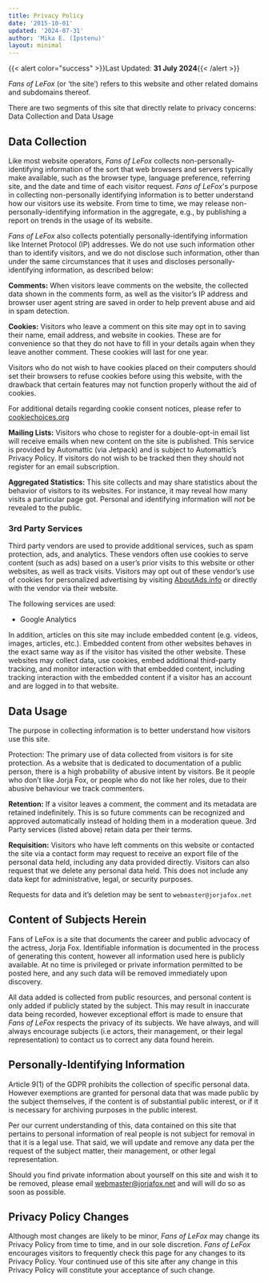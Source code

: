 ```yaml
---
title: Privacy Policy
date: '2015-10-01'
updated: '2024-07-31'
author: 'Mika E. (Ipstenu)'
layout: minimal
---
```


{{< alert color="success" >}}Last Updated: **31 July 2024**{{< /alert >}}

_Fans of LeFox_ (or ‘the site’) refers to this website and other related domains and subdomains thereof.

There are two segments of this site that directly relate to privacy concerns: Data Collection and Data Usage

## Data Collection

Like most website operators, _Fans of LeFox_ collects non-personally-identifying information of the sort that web browsers and servers typically make available, such as the browser type, language preference, referring site, and the date and time of each visitor request. _Fans of LeFox_'s purpose in collecting non-personally identifying information is to better understand how our visitors use its website. From time to time, we may release non-personally-identifying information in the aggregate, e.g., by publishing a report on trends in the usage of its website.

_Fans of LeFox_ also collects potentially personally-identifying information like Internet Protocol (IP) addresses. We do not use such information other than to identify visitors, and we do not disclose such information, other than under the same circumstances that it uses and discloses personally-identifying information, as described below:

**Comments:** When visitors leave comments on the website, the collected data shown in the comments form, as well as the visitor’s IP address and browser user agent string are saved in order to help prevent abuse and aid in spam detection.

**Cookies:** Visitors who leave a comment on this site may opt in to saving their name, email address, and website in cookies. These are for convenience so that they do not have to fill in your details again when they leave another comment. These cookies will last for one year.

Visitors who do not wish to have cookies placed on their computers should set their browsers to refuse cookies before using this website, with the drawback that certain features may not function properly without the aid of cookies.

For additional details regarding cookie consent notices, please refer to [cookiechoices.org](https://cookiechoices.org)

**Mailing Lists:** Visitors who chose to register for a double-opt-in email list will receive emails when new content on the site is published. This service is provided by Automattic (via Jetpack) and is subject to Automattic’s Privacy Policy. If visitors do not wish to be tracked then they should not register for an email subscription.

**Aggregated Statistics:** This site collects and may share statistics about the behavior of visitors to its websites. For instance, it may reveal how many visits a particular page got. Personal and identifying information will _not_ be revealed to the public.

### 3rd Party Services

Third party vendors are used to provide additional services, such as spam protection, ads, and analytics. These vendors often use cookies to serve content (such as ads) based on a user’s prior visits to this website or other websites, as well as track visits. Visitors may opt out of these vendor’s use of cookies for personalized advertising by visiting [AboutAds.info](https://www.aboutads.info) or directly with the vendor via their website.

The following services are used:

* Google Analytics

In addition, articles on this site may include embedded content (e.g. videos, images, articles, etc.). Embedded content from other websites behaves in the exact same way as if the visitor has visited the other website. These websites may collect data, use cookies, embed additional third-party tracking, and monitor interaction with that embedded content, including tracking interaction with the embedded content if a visitor has an account and are logged in to that website.

## Data Usage

The purpose in collecting information is to better understand how visitors use this site.

Protection: The primary use of data collected from visitors is for site protection. As a website that is dedicated to documentation of a public person, there is a high probability of abusive intent by visitors. Be it people who don’t like Jorja Fox, or people who do not like her roles, due to their abusive behaviour we track commenters.

**Retention:** If a visitor leaves a comment, the comment and its metadata are retained indefinitely. This is so future comments can be recognized and approved automatically instead of holding them in a moderation queue. 3rd Party services (listed above) retain data per their terms.

**Requisition:** Visitors who have left comments on this website or contacted the site via a contact form may request to receive an export file of the personal data held, including any data provided directly. Visitors can also request that we delete any personal data held. This does not include any data kept for administrative, legal, or security purposes.

Requests for data and it’s deletion may be sent to `webmaster@jorjafox.net`

## Content of Subjects Herein

Fans of LeFox is a site that documents the career and public advocacy of the actress, Jorja Fox. Identifiable information is documented in the process of generating this content, however all information used here is publicly available. At no time is privileged or private information permitted to be posted here, and any such data will be removed immediately upon discovery.

All data added is collected from public resources, and personal content is only added if publicly stated by the subject. This may result in inaccurate data being recorded, however exceptional effort is made to ensure that _Fans of LeFox_ respects the privacy of its subjects. We have always, and will always encourage subjects (i.e actors, their management, or their legal representation) to contact us to correct any data found herein.

## Personally-Identifying Information

Article 9(1) of the GDPR prohibits the collection of specific personal data. However exemptions are granted for personal data that was made public by the subject themselves, if the content is of substantial public interest, or if it is necessary for archiving purposes in the public interest.

Per our current understanding of this, data contained on this site that pertains to personal information of real people is not subject for removal in that it is a legal use. That said, we will update and remove any data per the request of the subject matter, their management, or other legal representation.

Should you find private information about yourself on this site and wish it to be removed, please email webmaster@jorjafox.net and will will do so as soon as possible.

## Privacy Policy Changes

Although most changes are likely to be minor, _Fans of LeFox_ may change its Privacy Policy from time to time, and in our sole discretion. _Fans of LeFox_ encourages visitors to frequently check this page for any changes to its Privacy Policy. Your continued use of this site after any change in this Privacy Policy will constitute your acceptance of such change.
